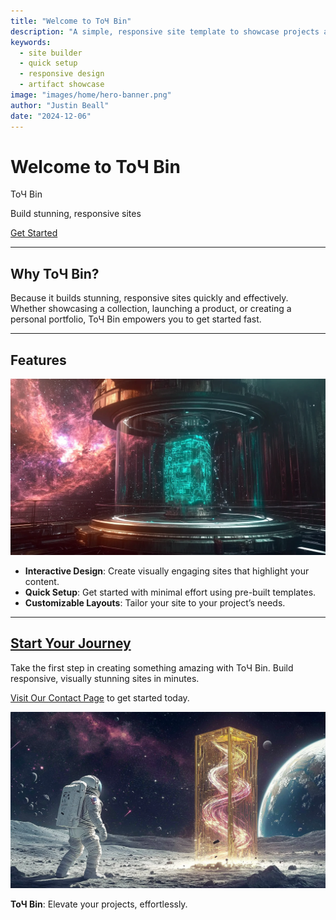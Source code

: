 ```yaml
---
title: "Welcome to ToЧ Bin"
description: "A simple, responsive site template to showcase projects and artifacts with ease. Build stunning sites quickly and effectively."
keywords:
  - site builder
  - quick setup
  - responsive design
  - artifact showcase
image: "images/home/hero-banner.png"
author: "Justin Beall"
date: "2024-12-06"
---
```


# Welcome to ToЧ Bin

<div class="hero-banner" style="background-image: url('images/home/hero-banner.png');">
  <div class="hero-banner-overlay"></div>
  <div class="hero-banner-content">
    <p class="hero-banner-title">
      ToЧ Bin
    </p>
    <p class="hero-banner-subtitle">
      Build stunning, responsive sites
    </p>
    <p class="hero-banner-cta">
      <a href="contact.md" class="cta-button">Get Started</a>
    </p>
  </div>
</div>

---

## **Why ToЧ Bin?**

Because it builds stunning, responsive sites quickly and effectively. Whether showcasing a collection, launching a product, or creating a personal portfolio, ToЧ Bin empowers you to get started fast.

---

## **Features**

<img src="images/home/features-highlight.png" class="img-16-9"
    alt="A glowing template showcasing ToЧ Bin features">

- **Interactive Design**: Create visually engaging sites that highlight your content.
- **Quick Setup**: Get started with minimal effort using pre-built templates.
- **Customizable Layouts**: Tailor your site to your project’s needs.

---

## **[Start Your Journey](contact.md)**

Take the first step in creating something amazing with ToЧ Bin. Build responsive, visually stunning sites in minutes.

[Visit Our Contact Page](contact.md) to get started today.

<img src="images/cta-liftoff.png" class="img-16-9"
    alt="A glowing artifact in the spotlight, ready for display">

**ToЧ Bin**: Elevate your projects, effortlessly.
